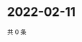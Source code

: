 # 2022-02-11

共 0 条

<!-- BEGIN WEIBO -->
<!-- 最后更新时间 Fri Feb 11 2022 21:15:43 GMT+0800 (China Standard Time) -->

<!-- END WEIBO -->
